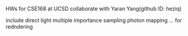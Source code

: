 HWs for CSE168 at UCSD
collaborate with Yaran Yang(github ID: heziq)

include direct light
multiple importance sampling
photon mapping
...
for redndering
